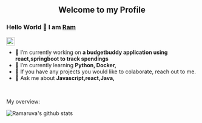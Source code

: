 <p align="center">
 <h2 align="center">Welcome to my Profile</h2>
</p>

### Hello World 👋 I am [Ram](https://github.com/Ramaruva)

<a href="https://www.linkedin.com/in/ramakrishnaaruva/">
  <img align="left" alt="Ramakrishna LinkedIn" width="22px" src="https://cdn.jsdelivr.net/npm/simple-icons@v3/icons/linkedin.svg" />
</a>


<div>
  
<br />
<p>

- 🔭 I’m currently working on **a budgetbuddy application using react,springboot to track spendings**
- 🌱 I’m currently learning **Python, Docker,**
- 👯 If you have any projects you would like to colaborate, reach out to me.
- 💬 Ask me about **Javascript,react,Java,**


</h4>
</div>

<br />

<div><p>My overview: </p></div>

![Ramaruva's github stats](https://github-readme-stats.vercel.app/api?username=Ramaruva&show_icons=true)
<br />


<br />
